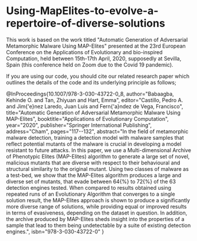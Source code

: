 # Using-MapElites-to-evolve-a-repertoire-of-diverse-solutions
This work is based on the work titled "Automatic Generation of Adversarial Metamorphic Malware Using MAP-Elites" presented at the 23rd European Conference on the Applications of Evolutionary and bio-inspired Computation, held between 15th-17th April, 2020, supposedly at Sevilla, Spain (this conference held on Zoom due to the Covid 19 pandemic).

If you are using our code, you should cite our related research paper which outlines the details of the code and its underlying principle as follows;

@InProceedings{10.1007/978-3-030-43722-0_8,
author="Babaagba, Kehinde O.
and Tan, Zhiyuan
and Hart, Emma",
editor="Castillo, Pedro A.
and Jim{\'e}nez Laredo, Juan Luis
and Fern{\'a}ndez de Vega, Francisco",
title="Automatic Generation of Adversarial Metamorphic Malware Using MAP-Elites",
booktitle="Applications of Evolutionary Computation",
year="2020",
publisher="Springer International Publishing",
address="Cham",
pages="117--132",
abstract="In the field of metamorphic malware detection, training a detection model with malware samples that reflect potential mutants of the malware is crucial in developing a model resistant to future attacks. In this paper, we use a Multi-dimensional Archive of Phenotypic Elites (MAP-Elites) algorithm to generate a large set of novel, malicious mutants that are diverse with respect to their behavioural and structural similarity to the original mutant. Using two classes of malware as a test-bed, we show that the MAP-Elites algorithm produces a large and diverse set of mutants, that evade between 64{\%} to 72{\%} of the 63 detection engines tested. When compared to results obtained using repeated runs of an Evolutionary Algorithm that converges to a single solution result, the MAP-Elites approach is shown to produce a significantly more diverse range of solutions, while providing equal or improved results in terms of evasiveness, depending on the dataset in question. In addition, the archive produced by MAP-Elites sheds insight into the properties of a sample that lead to them being undetectable by a suite of existing detection engines.",
isbn="978-3-030-43722-0"
}

